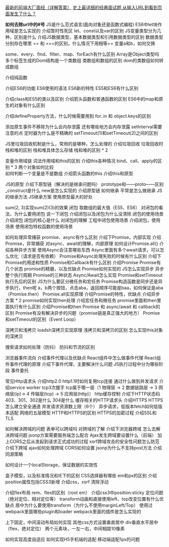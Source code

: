 [最新的前端大厂面经（详解答案）](https://juejin.cn/post/7004638318843412493)
[史上最详细的经典面试题 从输入URL到看到页面发生了什么？](https://juejin.cn/post/6844903832435032072)



**如何去除url中的#号**
JS是什么范式语言(面向对象还是函数式编程)
ES6中let块作用域是怎么实现的
介绍暂时性死区
let、const以及var的区别
JS变量类型分为几种，区别是什么
介绍JS数据类型，基本数据类型和引用数据类型的区别
数据类型分别存在哪里
== 和 ===的区别，什么情况下用相等==
变量a和b，如何交换

some、every、find、filter、map、forEach有什么区别
Array是Object类型吗
多个标签生成的Dom结构是一个类数组
类数组和数组的区别
dom的类数组如何转成数组

介绍纯函数

介绍ES6的功能
ES6使用的语法
ES6新的特性
ES5和ES6有什么区别

介绍class和ES5的类以及区别
介绍箭头函数和普通函数的区别
ES6中的map和原生的对象有什么区别

介绍defineProperty方法，什么时候需要用到
for..in 和 object.keys的区别






添加原生事件不移除为什么会内存泄露
还有哪些地方会内存泄露
setInterval需要注意的点
定时器为什么是不精确的
setTimeout(1)和setTimeout(2)之间的区别



JS里垃圾回收机制是什么，常用的是哪种，怎么处理的
介绍垃圾回收
垃圾回收时栈和堆的区别
栈和堆具体怎么存储
栈和堆的区别 * 2



变量作用域链
词法作用域和this的区别
介绍this各种情况
bind、call、apply的区别 * 3
两个对象如何比较  
如何判断一个变量是不是数组
介绍箭头函数的this
介绍this和原型

JS的原型
介绍下原型链（解决的是继承问题吗）
prototype和——proto——区别
_construct是什么
new是怎么实现的
介绍原型链
如何继承
平常是怎么做继承
JS的继承方法
JS继承方案
使用原型最大的好处


sum(2, 3)实现sum(2)(3)的效果    闭包
取数组的最大值（ES5、ES6）
对闭包的看法，为什么要用闭包
说一下闭包
介绍闭包以及闭包为什么没清除
闭包的使用场景
介绍闭包
闭包的核心是什么
对闭包的理解
工程中闭包使用场景
介绍闭包，使用场景
使用闭包特权函数的使用场景




如何处理异常捕获
promise、async有什么区别
介绍下Promise，内部实现
介绍Promise，异常捕获
对async、await的理解，内部原理
如何设计Promise.all()
介绍各种异步方案
使用Async会注意哪些东西
Async里面有多个await请求，可以怎么优化（请求是否有依赖）
Promise和Async处理失败的时候有什么区别
介绍下Promise的用途和性质
Promise和Callback有什么区别
介绍Promise
Promise有几个状态
promise的精髓，以及优缺点
Promise如何实现的
JS怎么实现异步
异步整个执行周期
Promise的三种状态
Async/Await怎么实现
Promise和setTimeout执行先后的区别
JS为什么要区分微任务和宏任务
Promise构造函数是同步还是异步执行，then呢
a，b两个按钮，点击aba，返回顺序可能是baa，如何保证是aba（Promise.then）
Promise.all实现原理
介绍Promise的特性，优缺点
介绍异步方案 * 2
promise如何实现then处理
介绍宏任务和微任务
promise里面和then里面执行有什么区别
介绍Promise和then
Promise 和 async/await 和 callback的区别
Promise有没有解决异步的问题（promise链是真正强大的地方）
Promise和setTimeout的区别（Event Loop）


深拷贝和浅拷贝
loadsh深拷贝实现原理
浅拷贝和深拷贝的区别
怎么实现this对象的深拷贝



搜索请求如何处理（防抖）
防抖和节流的区别



浏览器事件流向
介绍事件代理以及优缺点
  React组件中怎么做事件代理
  React组件事件代理的原理
介绍下事件代理，主要解决什么问题
JS执行过程中分为哪些阶段
事件委托





常见Http请求头
介绍http2.0
http1.1时如何复用tcp连接
通过什么做到并发请求
介绍service worker
tcp3次握手
tcp属于哪一层（1 物理层 -> 2 数据链路层 -> 3 网络层(ip)-> 4 传输层(tcp) -> 5 应用层(http)）
http缓存控制
介绍下HTTP状态码
403、301、302是什么
304是什么
缓存相关的HTTP请求头
介绍HTTPS
HTTPS怎么建立安全通道
并发请求资源数上限（6个）
异步请求，低版本fetch如何低版本适配
网络的五层模型
HTTP和HTTPS的区别
HTTPS的加密过程
介绍SSL和TLS

如何解决跨域的问题
表单可以跨域吗
对跨域的了解
介绍下浏览器跨域
怎么去解决跨域问题
jsonp方案需要服务端怎么配合
Ajax发生跨域要设置什么（前端）
加上CORS之后从发起到请求正式成功的过程
xsrf跨域攻击的安全性问题怎么防范
介绍下跨域
ajax如何处理跨域
CORS如何设置
jsonp为什么不支持post方法
介绍同源策略






如何设计一个localStorage，保证数据的实效性







盒子模型，以及标准情况和IE下的区别
CSS选择器有哪些
em和px的区别
介绍position属性包括CSS3新增
介绍css，xsrf 
清除浮动

介绍flex布局
rem、flex的区别（root em）
介绍css3中position:sticky
定位问题（绝对定位、相对定位等）
transform动画和直接使用left、top改变位置有什么优缺点
居中为什么要使用transform（为什么不使用marginLeft/Top）
    使用过webpack里面哪些plugin和loader
    webpack里面的插件是怎么实现的

上下固定，中间滚动布局如何实现
其他css方式设置垂直居中
div垂直水平居中（flex、绝对定位）
两个元素块，一左一右，中间相距10像素

如何实现高度自适应
如何实现H5手机端的适配
移动端适配1px的问题







